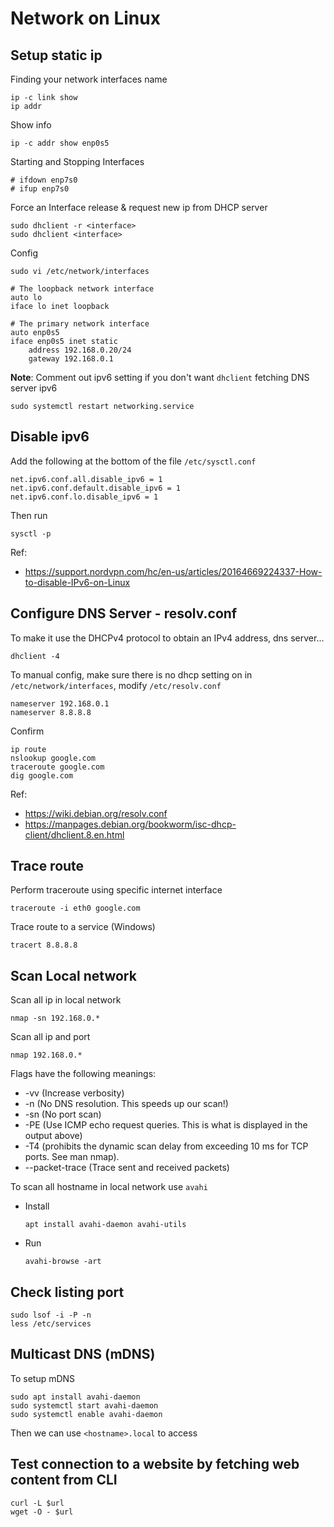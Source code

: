 # Network on Linux

## Setup static ip

Finding your network interfaces name
```
ip -c link show
ip addr
```
Show info
```
ip -c addr show enp0s5
```
Starting and Stopping Interfaces

    # ifdown enp7s0
    # ifup enp7s0

Force an Interface release & request new ip from DHCP server

    sudo dhclient -r <interface>
    sudo dhclient <interface>

Config
```
sudo vi /etc/network/interfaces
```
```
# The loopback network interface
auto lo
iface lo inet loopback

# The primary network interface
auto enp0s5
iface enp0s5 inet static
    address 192.168.0.20/24
    gateway 192.168.0.1
```
**Note**: Comment out ipv6 setting if you don't want `dhclient` fetching DNS server ipv6
```
sudo systemctl restart networking.service
```

## Disable ipv6
 
Add the following at the bottom of the file `/etc/sysctl.conf`

    net.ipv6.conf.all.disable_ipv6 = 1
    net.ipv6.conf.default.disable_ipv6 = 1
    net.ipv6.conf.lo.disable_ipv6 = 1

Then run

    sysctl -p

Ref:
- https://support.nordvpn.com/hc/en-us/articles/20164669224337-How-to-disable-IPv6-on-Linux

## Configure DNS Server - resolv.conf
To make it use the DHCPv4 protocol to obtain an IPv4 address, dns server...

    dhclient -4

To manual config, make sure there is no dhcp setting on in `/etc/network/interfaces`, modify `/etc/resolv.conf`

    nameserver 192.168.0.1
    nameserver 8.8.8.8

Confirm

    ip route
    nslookup google.com
    traceroute google.com
    dig google.com

Ref:
- https://wiki.debian.org/resolv.conf
- https://manpages.debian.org/bookworm/isc-dhcp-client/dhclient.8.en.html
## Trace route
  
Perform traceroute using specific internet interface

    traceroute -i eth0 google.com
Trace route to a service (Windows)

    tracert 8.8.8.8
## Scan Local network

Scan all ip in local network

    nmap -sn 192.168.0.*

Scan all ip and port

    nmap 192.168.0.*

Flags have the following meanings:
- -vv (Increase verbosity)
- -n (No DNS resolution. This speeds up our scan!)
- -sn (No port scan)
- -PE (Use ICMP echo request queries. This is what is displayed in the output above)
- -T4 (prohibits the dynamic scan delay from exceeding 10 ms for TCP ports. See man nmap).
- --packet-trace (Trace sent and received packets)

To scan all hostname in local network use `avahi`

- Install

      apt install avahi-daemon avahi-utils

- Run

      avahi-browse -art

## Check listing port

    sudo lsof -i -P -n
    less /etc/services

## Multicast DNS (mDNS)
To setup mDNS

    sudo apt install avahi-daemon
    sudo systemctl start avahi-daemon
    sudo systemctl enable avahi-daemon

Then we can use `<hostname>.local` to access

## Test connection to a website by fetching web content from CLI

    curl -L $url
    wget -O - $url